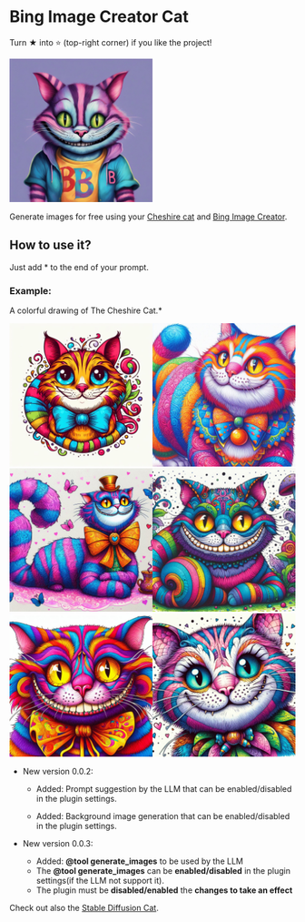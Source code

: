 # Bing Image Creator Cat

Turn ★ into ⭐ (top-right corner) if you like the project!

<img width="50%" src="https://raw.githubusercontent.com/pazoff/Bing-Image-Creator-Cat/main/bing-logo.jpg">

Generate images for free using your [Cheshire cat](https://github.com/cheshire-cat-ai/core) and [Bing Image Creator](https://www.bing.com/images/create).

## How to use it?
Just add * to the end of your prompt.
### Example:
A colorful drawing of The Cheshire Cat.*

<img width="50%" src="https://raw.githubusercontent.com/pazoff/Bing-Image-Creator-Cat/main/cheshire-cat.jpg"><img width="50%" src="https://raw.githubusercontent.com/pazoff/Bing-Image-Creator-Cat/main/img/1.jpg">
<img width="50%" src="https://raw.githubusercontent.com/pazoff/Bing-Image-Creator-Cat/main/img/2.jpg"><img width="50%" src="https://raw.githubusercontent.com/pazoff/Bing-Image-Creator-Cat/main/img/3.jpg">
<img width="50%" src="https://raw.githubusercontent.com/pazoff/Bing-Image-Creator-Cat/main/img/4.jpg"><img width="50%" src="https://raw.githubusercontent.com/pazoff/Bing-Image-Creator-Cat/main/img/5.jpg">

* New version 0.0.2:
  
  - Added: Prompt suggestion by the LLM that can be enabled/disabled in the plugin settings.
  
  - Added: Background image generation that can be enabled/disabled in the plugin settings.

* New version 0.0.3:
  -  Added: <b>@tool generate_images</b> to be used by the LLM
  -  The <b>@tool generate_images</b> can be <b>enabled/disabled</b> in the plugin settings(if the LLM not support it).
  -  The plugin must be <b>disabled/enabled</b> the <b>changes to take an effect</b>

Check out also the [Stable Diffusion Cat](https://github.com/pazoff/Stable-Diffusion-Cat).

